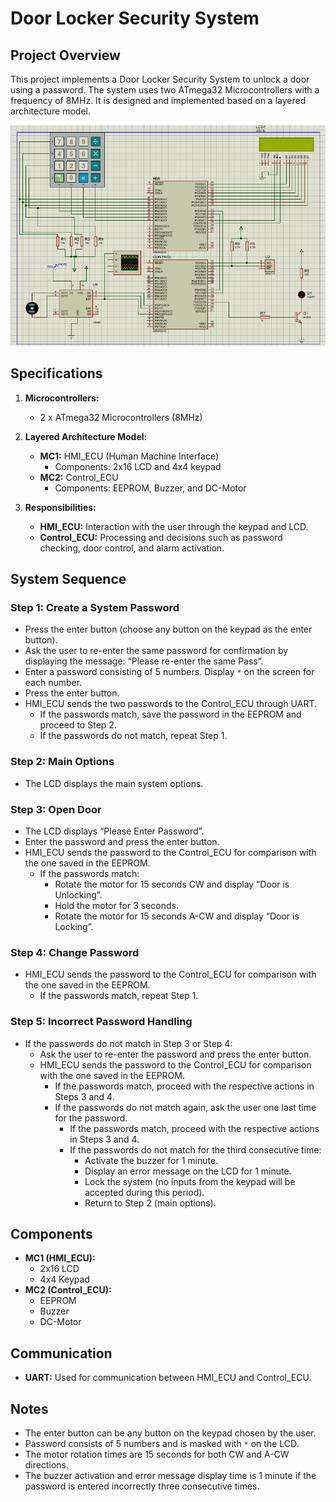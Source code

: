 # Door Locker Security System

## Project Overview
This project implements a Door Locker Security System to unlock a door using a password. The system uses two ATmega32 Microcontrollers with a frequency of 8MHz. It is designed and implemented based on a layered architecture model.

![My Image](overview.png)

## Specifications
1. **Microcontrollers:** 
   - 2 x ATmega32 Microcontrollers (8MHz)

2. **Layered Architecture Model:**
   - **MC1:** HMI_ECU (Human Machine Interface)
     - Components: 2x16 LCD and 4x4 keypad
   - **MC2:** Control_ECU
     - Components: EEPROM, Buzzer, and DC-Motor

3. **Responsibilities:**
   - **HMI_ECU:** Interaction with the user through the keypad and LCD.
   - **Control_ECU:** Processing and decisions such as password checking, door control, and alarm activation.

## System Sequence
### Step 1: Create a System Password
- Press the enter button (choose any button on the keypad as the enter button).
- Ask the user to re-enter the same password for confirmation by displaying the message: “Please re-enter the same Pass”.
- Enter a password consisting of 5 numbers. Display `*` on the screen for each number.
- Press the enter button.
- HMI_ECU sends the two passwords to the Control_ECU through UART.
  - If the passwords match, save the password in the EEPROM and proceed to Step 2.
  - If the passwords do not match, repeat Step 1.

### Step 2: Main Options
- The LCD displays the main system options.
  
### Step 3: Open Door
- The LCD displays “Please Enter Password”.
- Enter the password and press the enter button.
- HMI_ECU sends the password to the Control_ECU for comparison with the one saved in the EEPROM.
  - If the passwords match:
    - Rotate the motor for 15 seconds CW and display “Door is Unlocking”.
    - Hold the motor for 3 seconds.
    - Rotate the motor for 15 seconds A-CW and display “Door is Locking”.
  
### Step 4: Change Password
- HMI_ECU sends the password to the Control_ECU for comparison with the one saved in the EEPROM.
  - If the passwords match, repeat Step 1.

### Step 5: Incorrect Password Handling
- If the passwords do not match in Step 3 or Step 4:
  - Ask the user to re-enter the password and press the enter button.
  - HMI_ECU sends the password to the Control_ECU for comparison with the one saved in the EEPROM.
    - If the passwords match, proceed with the respective actions in Steps 3 and 4.
    - If the passwords do not match again, ask the user one last time for the password.
      - If the passwords match, proceed with the respective actions in Steps 3 and 4.
      - If the passwords do not match for the third consecutive time:
        - Activate the buzzer for 1 minute.
        - Display an error message on the LCD for 1 minute.
        - Lock the system (no inputs from the keypad will be accepted during this period).
        - Return to Step 2 (main options).
        
## Components
- **MC1 (HMI_ECU):**
  - 2x16 LCD
  - 4x4 Keypad
- **MC2 (Control_ECU):**
  - EEPROM
  - Buzzer
  - DC-Motor

## Communication
- **UART:** Used for communication between HMI_ECU and Control_ECU.

## Notes
- The enter button can be any button on the keypad chosen by the user.
- Password consists of 5 numbers and is masked with `*` on the LCD.
- The motor rotation times are 15 seconds for both CW and A-CW directions.
- The buzzer activation and error message display time is 1 minute if the password is entered incorrectly three consecutive times.

